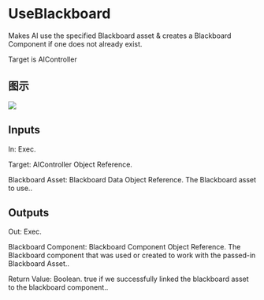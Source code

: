 # UseBlackboard

Makes AI use the specified Blackboard asset & creates a Blackboard Component if one does not already exist.

Target is AIController

## 图示

![]($-20221218-17484731.png)

## Inputs

In: Exec.

Target: AIController Object Reference.

Blackboard Asset: Blackboard Data Object Reference. The Blackboard asset to use..  

## Outputs

Out: Exec.

Blackboard Component: Blackboard Component Object Reference. The Blackboard component that was used or created to work with the passed-in Blackboard Asset..

Return Value: Boolean. true if we successfully linked the blackboard asset to the blackboard component..

